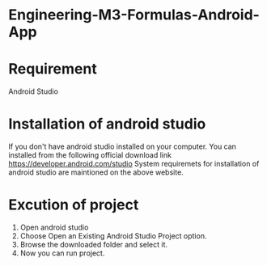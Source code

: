 # Engineering-M3-Formulas-Android-App

# Requirement 
  Android Studio
  
# Installation of android studio
  If you don't have android studio installed on your computer. You can installed from the following official download link 
   https://developer.android.com/studio
  System requiremets for installation of android studio are maintioned on the above website.
  
# Excution of project
  1) Open android studio
  2) Choose Open an Existing Android Studio Project option.
  3) Browse the downloaded folder and select it.
  4) Now you can run project.
